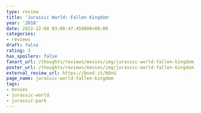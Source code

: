 ```yaml
---
type: review
title: 'Jurassic World: Fallen Kingdom'
year: '2018'
date: 2022-12-08 03:00:47.450000+00:00
categories:
- reviews
draft: false
rating: 3
has_spoilers: false
fanart_url: /thoughts/reviews/movies/img/jurassic-world-fallen-kingdom_fanart.png
poster_url: /thoughts/reviews/movies/img/jurassic-world-fallen-kingdom_poster.png
external_review_url: https://boxd.it/bOnU
page_name: jurassic-world-fallen-kingdom
tags:
- movies
- jurassic-world
- jurassic-park
---
```


